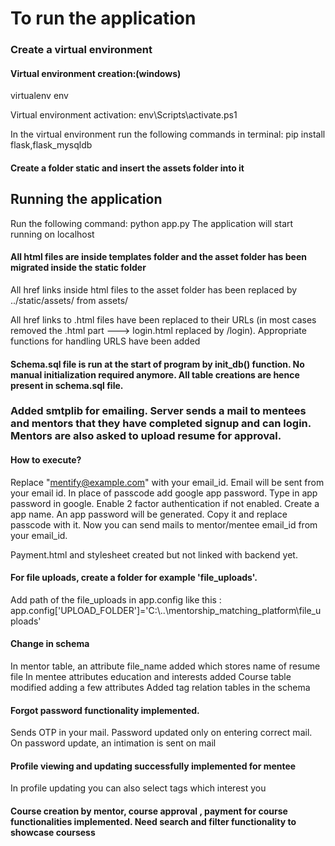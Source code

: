 # To run the application

### Create a virtual environment

#### Virtual environment creation:(windows)
virtualenv env

Virtual environment activation:
env\Scripts\activate.ps1

In the virtual environment run the following commands in terminal:
pip install flask,flask_mysqldb

#### Create a folder static and insert the assets folder into it

## Running the application

Run the following command:
python app.py
The application will start running on localhost 


#### All html files are inside templates folder and the asset folder has been migrated inside the static folder
All href links inside html files to the asset folder has been replaced by ../static/assets/ from assets/

All href links to .html files have been replaced to their URLs (in most cases removed the .html part ---> login.html replaced by /login). Appropriate functions for handling URLS have been added

#### Schema.sql file is run at the start of program by init_db() function. No manual initialization required anymore. All table creations are hence present in schema.sql file.

### Added smtplib for emailing. Server sends a mail to mentees and mentors that they have completed signup and can login. Mentors are also asked to upload resume for approval.

#### How to execute?
Replace "mentify@example.com" with your email_id. Email will be sent from your email id. In place of passcode add google app password. Type in app password in google. Enable 2 factor authentication if not enabled. Create a app name. An app password will be generated. Copy it and replace passcode with it. Now you can send mails to mentor/mentee email_id from your email_id.

Payment.html and stylesheet created but not linked with backend yet.

#### For file uploads, create a folder for example 'file_uploads'.
Add path of the file_uploads in app.config like this : app.config['UPLOAD_FOLDER']='C:\\..\\mentorship_matching_platform\\file_uploads'

#### Change in schema
In mentor table, an attribute file_name added which stores name of resume file
In mentee attributes education and interests added
Course table modified adding a few attributes
Added tag relation tables in the schema

#### Forgot password functionality implemented.
Sends OTP in your mail. Password updated only on entering correct mail. On password update, an intimation is sent on mail

#### Profile viewing and updating successfully implemented for mentee
In profile updating you can also select tags which interest you
#### Course creation by mentor, course approval , payment for course functionalities implemented. Need search and filter functionality to showcase coursess
